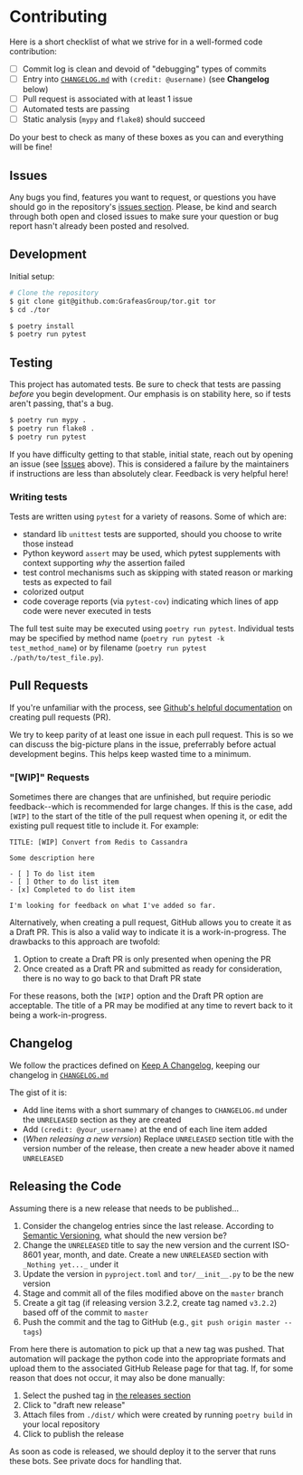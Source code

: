# Contributing

Here is a short checklist of what we strive for in a well-formed code contribution:

- [ ] Commit log is clean and devoid of "debugging" types of commits
- [ ] Entry into [`CHANGELOG.md`](/CHANGELOG.md) with `(credit: @username)` (see **Changelog** below)
- [ ] Pull request is associated with at least 1 issue
- [ ] Automated tests are passing
- [ ] Static analysis (`mypy` and `flake8`) should succeed

Do your best to check as many of these boxes as you can and everything will be fine!

## Issues

Any bugs you find, features you want to request, or questions you have should go in the
repository's [issues section](https://github.com/GrafeasGroup/tor/issues).
Please, be kind and search through both open and closed issues to make sure your question
or bug report hasn't already been posted and resolved.

## Development

Initial setup:

```bash
# Clone the repository
$ git clone git@github.com:GrafeasGroup/tor.git tor
$ cd ./tor

$ poetry install
$ poetry run pytest
```

## Testing

This project has automated tests. Be sure to check that tests are passing _before_ you
begin development. Our emphasis is on stability here, so if tests aren't passing, that's
a bug.

```bash
$ poetry run mypy .
$ poetry run flake8 .
$ poetry run pytest
```

If you have difficulty getting to that stable, initial state, reach out by opening an
issue (see [Issues](#Issues) above). This is considered a failure by the maintainers if
instructions are less than absolutely clear. Feedback is very helpful here!

### Writing tests

Tests are written using `pytest` for a variety of reasons. Some of which are:

- standard lib `unittest` tests are supported, should you choose to write those instead
- Python keyword `assert` may be used, which pytest supplements with context supporting _why_ the assertion failed
- test control mechanisms such as skipping with stated reason or marking tests as expected to fail
- colorized output
- code coverage reports (via `pytest-cov`) indicating which lines of app code were never executed in tests

The full test suite may be executed using `poetry run pytest`. Individual tests may be
specified by method name (`poetry run pytest -k test_method_name`) or by filename
(`poetry run pytest ./path/to/test_file.py`).

## Pull Requests

If you're unfamiliar with the process, see [Github's helpful documentation](https://help.github.com/articles/about-pull-requests/)
on creating pull requests (PR).

We try to keep parity of at least one issue in each pull request. This is so we can discuss the
big-picture plans in the issue, preferrably before actual development begins. This helps keep
wasted time to a minimum.

### "[WIP]" Requests

Sometimes there are changes that are unfinished, but require periodic feedback--which is recommended
for large changes. If this is the case, add `[WIP]` to the start of the title of the pull request
when opening it, or edit the existing pull request title to include it. For example:

```
TITLE: [WIP] Convert from Redis to Cassandra

Some description here

- [ ] To do list item
- [ ] Other to do list item
- [x] Completed to do list item

I'm looking for feedback on what I've added so far.
```

Alternatively, when creating a pull request, GitHub allows you to create it as a Draft PR. This is
also a valid way to indicate it is a work-in-progress. The drawbacks to this approach are twofold:

1. Option to create a Draft PR is only presented when opening the PR
2. Once created as a Draft PR and submitted as ready for consideration, there is no way to go back to that Draft PR state

For these reasons, both the `[WIP]` option and the Draft PR option are acceptable. The title of a
PR may be modified at any time to revert back to it being a work-in-progress.

## Changelog

We follow the practices defined on [Keep A Changelog](http://keepachangelog.com), keeping our
changelog in [`CHANGELOG.md`](/CHANGELOG.md)

The gist of it is:

- Add line items with a short summary of changes to `CHANGELOG.md` under the `UNRELEASED` section as they are created
- Add `(credit: @your_username)` at the end of each line item added
- (_When releasing a new version_) Replace `UNRELEASED` section title with the version number of the release, then create a new header above it named `UNRELEASED`

## Releasing the Code

Assuming there is a new release that needs to be published...

1. Consider the changelog entries since the last release. According to [Semantic Versioning](https://www.semver.org/), what should the new version be?
2. Change the `UNRELEASED` title to say the new version and the current ISO-8601 year, month, and date. Create a new `UNRELEASED` section with `_Nothing yet..._` under it
3. Update the version in `pyproject.toml` and `tor/__init__.py` to be the new version
4. Stage and commit all of the files modified above on the `master` branch
5. Create a git tag (if releasing version 3.2.2, create tag named `v3.2.2`) based off of the commit to `master`
6. Push the commit and the tag to GitHub (e.g., `git push origin master --tags`)

From here there is automation to pick up that a new tag was pushed. That automation will package the
python code into the appropriate formats and upload them to the associated GitHub Release page for that
tag. If, for some reason that does not occur, it may also be done manually:

1. Select the pushed tag in [the releases section](https://github.com/GrafeasGroup/tor/releases)
2. Click to "draft new release"
3. Attach files from `./dist/` which were created by running `poetry build` in your local repository
4. Click to publish the release

As soon as code is released, we should deploy it to the server that runs these bots. See private docs
for handling that.
